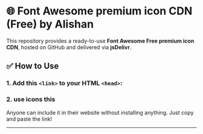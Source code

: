 
# 🌐 Font Awesome premium icon CDN (Free) by Alishan

This repository provides a ready-to-use **Font Awesome Free premium icon  CDN**, hosted on GitHub and delivered via **jsDelivr**.
## ✅ How to Use

### 1. Add this `<link>` to your HTML `<head>`:

 <link href="https://cdn.jsdelivr.net/gh/Alishan551797/css-cdn-links@main/css/all.css" rel="stylesheet">
 
### 2. use icons this 

<i class="fa-light fa-folder-open"></i>

<i class="fa-light fa-folder-open"></i>

Anyone can include it in their website without installing anything. Just copy and paste the link!

---


